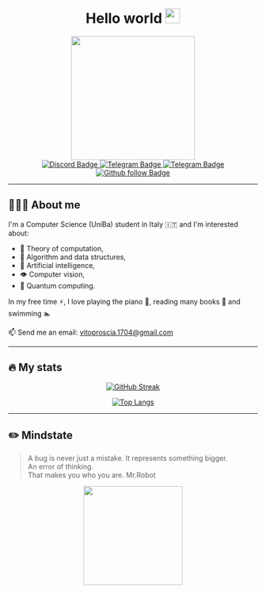<div id="header" align="center">
  <h1> Hello world
  <img src="https://media.giphy.com/media/hvRJCLFzcasrR4ia7z/giphy.gif" width="30"/>
  </h1>
</div>

<div id="header gif" align="center">
  <img src="https://media.giphy.com/media/gjrYDwbjnK8x36xZIO/giphy.gif" width="250"/>
</div>

<div id="badges" align="center">
  
  <a href="https://discord.com/channels/825083832977850418">
  <img src="https://img.shields.io/badge/Discord-494949?style=flat&logo=discord&logoColor=8B6BFF" alt="Discord Badge"/>
  </a>

  <a href="https://t.me/Giuto01">
  <img src="https://img.shields.io/badge/Telegram-494949?style=flat&logo=telegram&logoColor=red" alt="Telegram Badge"/>
  </a>

  <a href="https://stackoverflow.com/users/19269921/giuto">
  <img src="https://img.shields.io/badge/StackOverflow-494949?style=flat&logo=stackoverflow&logoColor=red" alt="Telegram Badge"/>
  </a>  
  
  <a href="https://github.com/Giuto01?tab=followers">
  <img src="https://img.shields.io/github/followers/Giuto01.svg?style=social&label=Follow&maxAge=2592000" alt="Github follow Badge"/>
  </a>
  
 <div id="profileViews">
 <img src="https://komarev.com/ghpvc/?username=your-Giuto01&style=flat-square&color=blue" alt=""/>
 </div>
  
  
  
</div>

--- 
## 👨🏻‍💻 About me

I'm a Computer Science (UniBa) student in Italy 🇮🇹 and I'm interested about: 
* 💭 Theory of computation,
* 🌳 Algorithm and data structures, 
* 🤖 Artificial intelligence,
* 👁️ Computer vision,
* 🔭 Quantum computing.

In my free time ⚡, I love playing the piano 🎹, reading many books 📖 and swimming 🏊

📫 Send me an email: vitoproscia.1704@gmail.com

---
## 🔥 My stats

<div id="stats" align="center">

[![GitHub Streak](http://github-readme-streak-stats.herokuapp.com?user=Giuto01&theme=darcula)](https://git.io/streak-stats)

[![Top Langs](https://github-readme-stats.vercel.app/api/top-langs/?username=Giuto01&layout=compact&theme=darcula)](https://github.com/anuraghazra/github-readme-stats)
  
</div>

---
## ✏️ Mindstate

> A bug is never just a mistake. It represents something bigger.  
> An error of thinking.  
> That makes you who you are. Mr.Robot  

<div id="bottom gif" align="center">
  <img src="https://media.giphy.com/media/B6wdZEDP2TXRkA83o5/giphy.gif" width="200"/>
</div>
